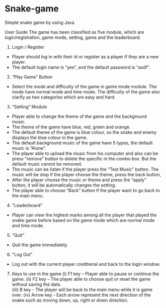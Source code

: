# Snake-game
Simple snake game by using Java

 User Guide
The game has been classified as five module, which are login/registration, game mode, setting, game and the leaderboard.

1. Login / Register
-	Player should log in with their id or register as a player if they are a new player. 
-	The default login name is “yee”, and the default password is “asdf”.
2. “Play Game” Button
-	Select the mode and difficulty of the game in game mode module. The mode have normal mode and time mode. The difficulty of the game also clarify as two categories which are easy and hard.
3. “Setting” Module
-	Player able to change the theme of the game and the background music.
-	The theme of the game have blue, red, green and orange.
-	The default theme of the game is blue colour, so the snake and enemy displays the blue colour in the game.
-	The default background music of the game have 5 types, the default music is “Alone”.
-	The player able to upload the music from his computer and also can be press “remove” button to delete the specific in the combo box. But the default music cannot be removed.
-	The music can be listen if the player press the “Test Music” button. The music will be stop if the player choose the theme, press the back button, 
-	After the player choose the music or theme and press the “apply” button, it will be automatically changes the setting.
-	The player able to choose “Back” button if the player want to go back to the main menu.
4. “Leaderboard”
-	Player can view the highest marks among all the player that played the snake game before based on the game mode which are normal mode and time mode.
5. “Quit”
-	 Quit the game immediately.
6. "Log Out"
-	 Log out with the current player creditienal and back to the login window.
7. Keys to use in the game
(i) F1 key – Player able to pause or continue the game.
(ii) F2 key – The player able to choose quit or reset the game without saving the data.  
(iii) B key - The player will be back to the main menu while it is game over.
(iv) Arrow key - Each arrow represent the next direction of the snake such as moving down, up, right or down direction.
